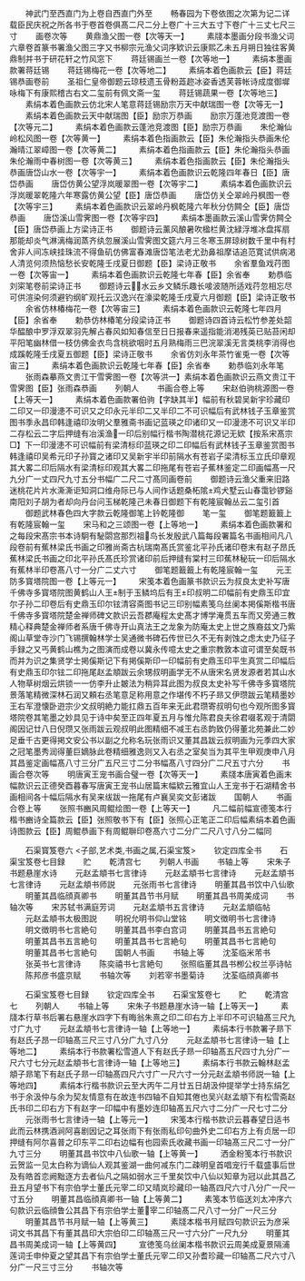 <!-- { "loadSidebar": true } -->
　　神武门至西直门为上卷自西直门外至
　　畅春园为下卷依图之次第为记二详载臣民庆祝之所各书于卷首卷俱髙二尺二分上卷广十三大五寸下卷广十三丈七尺三寸
　　画卷次等
　　黄鼎渔父图一卷【次等天一】
　　素牋本墨画分段书渔父词六章卷首篆书署渔父图三字又书柳宗元渔父词序欵识云康熙乙未五月朔日独往客黄鼎制并书于研花轩之竹风窓下
　　蒋廷锡画兰一卷【次等地一】
　　素绢本墨画款署蒋廷锡
　　蒋廷锡梅花一卷【次等地二】
　　素绢本着色画款云【臣】蒋廷锡恭画卷前
　　圣祖仁皇帝御题云琼枝遗玉骨粉蕋趂冰姿香透芙蓉帐诗成度御墀咏梅下有康熙稽古右文二玺前有佩文斋一玺
　　蒋廷锡蔬果一卷【次等地三】
　　素绢本着色画款云仿北宋人笔意蒋廷锡励宗万天中献瑞图一卷【次等无一】
　　素绢本着色画款云天中献瑞图【臣】励宗万恭画
　　励宗万蓬池竞渡图一卷【次等元二】
　　素绢本着色画款云蓬池竞渡图【臣】励宗万恭画
　　朱伦瀚仙岭松风图一卷【次等黄一】
　　素绢本着色指画款云【臣】朱伦瀚指头恭画朱伦瀚晴江翠嶂图一卷【次等黄二】
　　素绢本着色指画款云【臣】朱伦瀚指头恭画朱伦瀚雨中春树图一卷【次等黄三】
　　素绢本着色指画款云【臣】朱伦瀚指头恭画唐岱山水一卷【次等宇一】
　　素绢本着色画款识云乾隆四年春日【臣】唐岱恭画
　　唐岱仿黄公望浮岚暖翠图一卷【次等宇二】
　　素绢本着色画款识云浮岚暖翠乾隆六年寒露仿黄公望【臣】唐岱恭画
　　唐岱仿关仝翠岭丹枫图一卷【次等宇三】
　　素绢本着色画款识云翠岭丹枫乾隆六年秋分仿闗仝【臣】唐岱恭画
　　唐岱溪山雪霁图一卷【次等宇四】
　　素绢本墨画款云溪山雪霁仿闗仝【臣】唐岱恭画上方梁诗正书
　　御题诗云薰风酿暑吹楹栏黄沈緑浮堆冰盘挥扇那能却炎气淋漓梅润蒸齐纨忽展溪山雪霁图文筵六月三冬寒玉屏琼树数千里中有村舍非人间冻峡挂珠流不得鱼矶仿佛富春滩唐岱笔法老尤劲鼻祖摩诘追范寛试供病渇人清览何须热恼愁长安乾隆壬戌夏日御题【臣】梁诗正敬书
　　余省羣鱼戏荇图一卷【次等宙一】
　　素绢本着色画款识云乾隆七年春【臣】余省奉
　　勅恭临刘寀笔卷前梁诗正书
　　御题诗云水云乡文鳞乐趣长唼波随所适戏荇忽相忘尽可供渲染何须避钓纲旷观托云汉逸兴在濠梁乾隆壬戌夏六月御题【臣】梁诗正敬书
　　余省仿林椿梅花一卷【次等宙三】
　　素绢本着色画款识云乾隆七年四月【臣】余省奉
　　勅恭仿林椿笔分段梁诗正书
　　御题诗四首诗云松竹参差处韶华醖酿中罗浮双翠羽先解占春风如知春信至日日报春来遥指能消渇残英已贴苔闲却平阳笔幽林借一枝仿佛金衣鸟含桃欲咽时五月熟梅雨三巴浣翠溪无言类桃李消得也成蹊乾隆壬戌夏五御题【臣】梁诗正敬书
　　余省仿刘永年茶竹雀兎一卷【次等宙三】
　　素绢本着色画款识云乾隆七年春【臣】余省奉
　　勅恭临刘永年笔
　　张雨森摹燕文贵江干雪霁图一卷【次等洪一】素绢本着色画款识云燕文贵江干雪霁图【臣】张雨森恭画
　　列朝人
　　书画合卷上等
　　宋赵伯驹桃源图一卷【上等天一】
　　素绢本着色画款署伯驹【字缺其半】幅前有秋碧吴新宇珍藏印二印又一印漫漶不可识又之印永元半印二又半印二不可识幅后有武林钱子玉章鉴赏图书季永昌印韩逢禧印汝明父羣雅斋书画记蓝瑛之印诸印又一印漫漶不可识又半印二存松云二字后押缝有冶溪渔一印后别幅行楷书陶潜桃花源记无欵【按系宋髙宗□】下一印漫漶不可识幅前有梁清标印蓝瑛之印二印幅后有武林钱子玉章鉴赏图书韩逢禧印吴希元印子孙寳之诸印又吴新宇半印前隔水有苍岩子梁清标玉立氏印章观其大畧二印后隔水有梁清标印观其大畧二印拖尾有苍岩子蕉林鉴定二印画幅髙一尺九分广一丈四尺九寸五分书幅广二尺二寸髙同画卷前
　　御题诗云渔父重来旧路迷桃花片片水澌澌讵知洞口维舟际已与人间作话题桑柘隂鸡犬墅云山春霭钞锣谿南阳刘子胡为者却向丹台问玉梯乾隆己未春日御题下有乾隆宸翰丛云二玺引首
　　御题武林春色四大字款云乾隆御笔上钤乾隆御
　　笔一玺
　　御笔题籖籖上有乾隆宸翰一玺
　　宋马和之三颂图一卷【上等地一】
　　素绢本着色画款署和之每段宋髙宗书本诗駉有駜閟宫那烈祖鸟长发殷武八篇每段署篇名书画相间凡八段卷前有蕉林梁氏书画之印雅尚斋古杭瑞南髙氏赏鉴北平孙氏诸印卷末有赵子昂氏蕉林梁氏书画之印北平孙氏髙氏珍赏诸印前后押缝有棠村三印蕉林秘玩一印后隔水有蕉林半印卷髙八寸一分广二丈六寸
　　御笔题籖籖上有乾隆宸翰一玺
　　元王防多寳塔院图一卷【上等元一】
　　宋笺本着色画篆书款识云为叔良太史补写唐千佛寺多寳塔院图黄鹤山人王制于玉鳞坞后有王印叔明二印幅前有史鼎玉印宜尔子孙二印卷后有史鼎玉印尔铉清容斋图书记三印别幅素笺乌丝阑本掲傒斯楷书唐千佛寺多寳塔院楚金禅师碑文款识云吾郡庵程太史髙才博学淹贯五车而又旁通三教精心释典楚金禅师者系唐千佛寺开山真法王之龙象为防庵太史上世之族裔兹文乃紫阁山草堂寺沙门飞锡撰翰林学士吴通微书碑石传世已久不无有剥蚀之虑太史乃征子手録之又丐黄鹤山樵为之图演而成卷以冀永传噫太史之重宗教敦本谊可谓至矣既书而并为识之集贤学士掲傒斯记下有掲傒斯印一印幅前有史鼎玉印平生真赏二印幅后有史鼎玉印尔铉二印拖尾赵孟頫跋云余甥叔明画学无不从唐宋名贤发源者若其山水人物草树烟云烘锁一一仿李升止皴法为稍异耳此图为叔良太史补写千佛寺多寳塔院景落笔精微深林石润又頼右丞笔意足称用意之作堪传不朽子昻又伊瓒跋云笔精墨妙王右军澄懐卧逰宗少文叔明絶力能扛鼎五百年来无此君瓒寄叔明句也今观所图多寳塔院卷其笔墨之妙具见于诗中矣至正四年夏五月与惟允陈君良夫徐君啜茗观于清閟阁因记廿八日倪瓒又张雨跋云观叔明此图精细不减王右丞韵致仍得董北苑兼此二妙足垂千古更得掲文安公书以副之允称名玩张雨识又董其昌跋云叔明画为元季四大家之冠笔墨秀润得董巨嫡脉此卷精细雅逸则又入右丞之室矣当为其平生甲观庚申八月其昌鉴定画幅髙八寸三分广五尺三寸二分书幅髙八寸四分广二尺五寸六分
　　书画合卷次等
　　明唐寅王宠书画合璧一卷【次等天一】
　　素牋本唐寅着色画末幅款识云正德癸酉暮春写唐寅王宠书山居篇末幅欵云雅宜山人王宠书于石湖精舍书画相间各十幅后隔水有吴来绂跋一拖尾有卢襄吴奕文彭诸跋
　　国朝人
　　书画合卷上等
　　张照书豳风周鲲绘图一卷【上等天一】
　　凡二幅前幅宣德笺本行楷书豳诗全篇款云【臣】张照敬书下有【臣】张照心正笔正二印后幅素绢本着色画诗图款云【臣】周鲲恭画下有周鲲聨印卷髙六寸二分广二尺八寸八分二幅同











　　石渠寳笈卷六
<子部,艺术类,书画之属,石渠宝笈>
　　钦定四库全书
　　石渠宝笈卷七目録
　　贮
　　乾清宫七
　　列朝人书画
　　书轴上等
　　宋朱子书题悬崖水诗
　　元赵孟頫书七言律诗
　　元赵孟頫书七言律诗
　　元赵孟頫书七言律诗
　　元赵孟頫书师説
　　元张雨书七言律诗
　　明董其昌书饮中八仙歌
　　明董其昌临顔真卿书
　　明董其昌节书月赋
　　明董其昌书周美成词
　　书轴次等
　　宋苏轼书满庭芳词
　　元赵孟頫书五言律诗
　　元赵孟頫临帖
　　元赵孟頫书太极图説
　　明祝允明书仰山堂铭
　　明文徴明书七言律诗
　　明文徴明书七言絶句
　　明董其昌书李白宫词
　　明董其昌书五言絶句
　　明董其昌书五言絶句
　　明董其昌书七言絶句
　　明董其昌书七言絶句
　　明董其昌书七言絶句
　　国朝人书画
　　书轴上等
　　沈荃临米芾书
　　张英书七言律诗
　　陈奕禧书七言絶句
　　张照临董其昌书栁公权兰亭诗帖
　　陈邦彦书盛京赋
　　书轴次等
　　刘若宰书墨菊诗
　　沈荃临顔真卿书







　　石渠宝笈卷七目録
　　钦定四库全书
　　石渠宝笈卷七
　　贮
　　乾清宫七
　　列朝人
　　书轴上等
　　宋朱子书题悬崖水诗一轴【上等天一】
　　素牋本行草书后署右悬崖水四字下有晦翁朱熹之印二印右方上半印不可识轴髙三尺九寸广九寸
　　元赵孟頫书七言律诗一轴【上等地一】
　　素绢本行书款署子昻下有赵氏子昂一印轴髙三尺三寸八分广九寸八分
　　元赵孟頫书七言律诗一轴【上等地二】
　　素绢本行书款署松雪道人下有赵氏子昻一印轴髙五尺四寸九分广一尺六寸七分元赵孟頫书七言律诗一轴【上等地三】
　　素绢本行书款云翰林赵孟頫子昻笔下有赵氏子昻一印轴髙四尺六寸广一尺六寸一分元赵孟頫书师説一轴【上等地四】
　　素绢本行楷书款识云至大丙午二月廿五日胡汲仲提举学士持东绢乞书于余汲仲与余为契友情意有在故连书四轴不自知其倦也吴兴赵孟頫下有松雪斋赵氏书印二印右方下有赵字一印幅中有墨妙连印轴髙五尺六寸二分广一尺七寸二分
　　元张雨书七言律诗一轴【上等元一】
　　宋笺本行楷书款识云暮春望日适书此而云林携酒涧阿喜剧因记之耳张雨下有张雨私印句曲外史二印右方上有贞居一印押缝有阿尔喜普之印东平二印右边幅有也园索氏收藏书画一印轴髙三尺二寸一分广九寸三分
　　明董其昌书饮中八仙歌一轴【上等黄一】
　　洒金粉笺本行书款识云贺监一见太白称为谪仙人观其鉴湖一曲何减东门二疎明皇首唱宠行千载盛事后世及有皓首恋阙黜逐方去者仙凡之隔如弱水三千里矣饮中八仙以知章为冠以此其昌乙丑五月望书下有宗伯学士董氏元宰二印又晴岚珍藏印一轴髙四尺六寸八分广一尺一寸五分
　　明董其昌临顔真卿书一轴【上等黄二】
　　素笺本节临送刘太冲序六句款识云临顔鲁公其昌下有宗伯学士董宰二印轴髙二尺八寸一分广一尺三分
　　明董其昌节书月赋一轴【上等黄三】
　　素牋本楷书月赋四句款识云为彦采词文书其昌下有董其昌印大宗伯印二印轴髙三尺一寸六分广一尺九分
　　明董其昌书周美成词一轴【上等黄四】
　　宣徳笺乌丝阑本楷书款识云周美成夏景隔浦莲词壬申仲夏之望其昌下有宗伯学士董氏元宰二印又孙耆珍藏一印轴髙二尺六寸八分广一尺三寸三分
　　书轴次等
